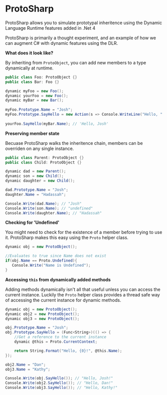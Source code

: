ProtoSharp
==========

ProtoSharp allows you to simulate prototypal inheritence using the Dynamic Language Runtime features added in .Net 4

ProtoSharp is primarily a thought experiment, and an example of how we can augment C# with dynamic features using the DLR.

**What does it look like?**

By inheriting from `ProtoObject`, you can add new members to a type dynamically at runtime. 

```csharp
public class Foo: ProtoObject {}
public class Bar: Foo {}

dynamic myFoo = new Foo();
dynamic yourFoo = new Foo();
dynamic myBar = new Bar();
 
myFoo.Prototype.Name = "Josh";
myFoo.Prototype.SayHello = new Action(s => Console.WriteLine("Hello, " + s));
 
yourFoo.SayHello(myBar.Name); // 'Hello, Josh'
```

**Preserving member state**

Becuase ProtoSharp walks the inheritence chain, members can be overriden on any single instance.

```csharp
public class Parent: ProtoObject {}
public class Child: ProtoObject {}

dynamic dad = new Parent();
dynamic son = new Child();
dynamic daughter = new Child();

dad.Prototype.Name = "Josh";
daughter.Name = "Hadassah";

Console.Write(dad.Name); // "Josh"
Console.Write(son.Name); // "undefined"
Console.Write(daughter.Name); // "Hadassah"
```

**Checking for 'Undefined'**

You might need to check for the existence of a member before trying to use it. ProtoSharp makes this easy using the `Proto` helper class.

```csharp
dynamic obj = new ProtoObject();

//Evaluates to true since Name does not exist
if(obj.Name == Proto.Undefined){
   Console.Write("Name is Undefined");
}
```

**Accessing `this` from dynamically added methods**

Adding methods dynamically isn't all that useful unless you can access the current instance. Luckily the `Proto` helper class provides a thread safe way of accessing the current instance for dynamic methods.

```csharp
dynamic obj = new ProtoObject();
dynamic obj2 = new ProtoObject();
dynamic obj3 = new ProtoObject();

obj.Prototype.Name = "Josh";
obj.Prototype.SayHello = (Func<String>)(() => {
	//Get a reference to the current instance
	dynamic @this = Proto.CurrentContext;

	return String.Format("Hello, {0}!", @this.Name);
});

obj2.Name = "Dan";
obj3.Name = "Kathy";

Console.Write(obj.SayHello()); // "Hello, Josh!"
Console.Write(obj2.SayHello()); // "Hello, Dan!"
Console.Write(obj3.SayHello()); // "Hello, Kathy!"
```